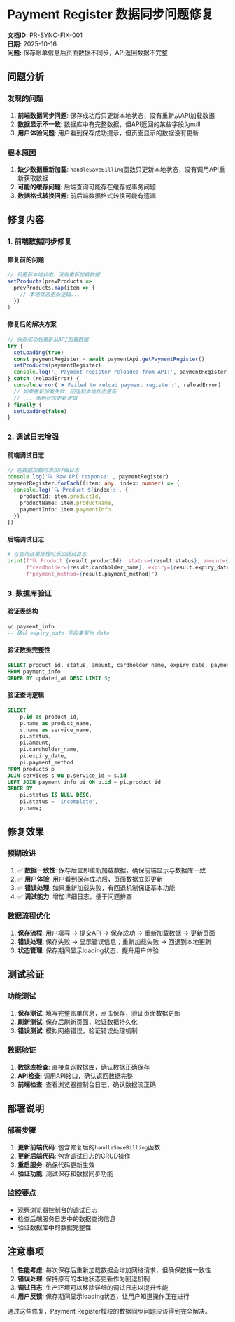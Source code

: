 # Payment Register 数据同步问题修复

**文档ID:** PR-SYNC-FIX-001  
**日期:** 2025-10-16  
**问题:** 保存账单信息后页面数据不同步，API返回数据不完整

## 问题分析

### 发现的问题
1. **前端数据同步问题**: 保存成功后只更新本地状态，没有重新从API加载数据
2. **数据显示不一致**: 数据库中有完整数据，但API返回的某些字段为null
3. **用户体验问题**: 用户看到保存成功提示，但页面显示的数据没有更新

### 根本原因
1. **缺少数据重新加载**: `handleSaveBilling`函数只更新本地状态，没有调用API重新获取数据
2. **可能的缓存问题**: 后端查询可能存在缓存或事务问题
3. **数据格式转换问题**: 前后端数据格式转换可能有遗漏

## 修复内容

### 1. 前端数据同步修复

#### 修复前的问题
```typescript
// 只更新本地状态，没有重新加载数据
setProducts(prevProducts => 
  prevProducts.map(item => {
    // 本地状态更新逻辑...
  })
)
```

#### 修复后的解决方案
```typescript
// 保存成功后重新从API加载数据
try {
  setLoading(true)
  const paymentRegister = await paymentApi.getPaymentRegister()
  setProducts(paymentRegister)
  console.log('🔄 Payment register reloaded from API:', paymentRegister.length, 'products')
} catch (reloadError) {
  console.error('❌ Failed to reload payment register:', reloadError)
  // 如果重新加载失败，回退到本地状态更新
  // ... 本地状态更新逻辑
} finally {
  setLoading(false)
}
```

### 2. 调试日志增强

#### 前端调试日志
```typescript
// 在数据加载时添加详细日志
console.log('🔍 Raw API response:', paymentRegister)
paymentRegister.forEach((item: any, index: number) => {
  console.log(`🔍 Product ${index}:`, {
    productId: item.productId,
    productName: item.productName,
    paymentInfo: item.paymentInfo
  })
})
```

#### 后端调试日志
```python
# 在查询结果处理时添加调试日志
print(f"🔍 Product {result.productId}: status={result.status}, amount={result.amount}, "
      f"cardholder={result.cardholder_name}, expiry={result.expiry_date}, "
      f"payment_method={result.payment_method}")
```

### 3. 数据库验证

#### 验证表结构
```sql
\d payment_info
-- 确认 expiry_date 字段类型为 date
```

#### 验证数据完整性
```sql
SELECT product_id, status, amount, cardholder_name, expiry_date, payment_method 
FROM payment_info 
ORDER BY updated_at DESC LIMIT 5;
```

#### 验证查询逻辑
```sql
SELECT 
    p.id as product_id,
    p.name as product_name,
    s.name as service_name,
    pi.status,
    pi.amount,
    pi.cardholder_name,
    pi.expiry_date,
    pi.payment_method
FROM products p
JOIN services s ON p.service_id = s.id
LEFT JOIN payment_info pi ON p.id = pi.product_id
ORDER BY 
    pi.status IS NULL DESC,
    pi.status = 'incomplete',
    p.name;
```

## 修复效果

### 预期改进
1. ✅ **数据一致性**: 保存后立即重新加载数据，确保前端显示与数据库一致
2. ✅ **用户体验**: 用户看到保存成功后，页面数据立即更新
3. ✅ **错误处理**: 如果重新加载失败，有回退机制保证基本功能
4. ✅ **调试能力**: 增加详细日志，便于问题排查

### 数据流程优化
1. **保存流程**: 用户填写 → 提交API → 保存成功 → 重新加载数据 → 更新页面
2. **错误处理**: 保存失败 → 显示错误信息；重新加载失败 → 回退到本地更新
3. **状态管理**: 保存期间显示loading状态，提升用户体验

## 测试验证

### 功能测试
1. **保存测试**: 填写完整账单信息，点击保存，验证页面数据更新
2. **刷新测试**: 保存后刷新页面，验证数据持久化
3. **错误测试**: 模拟网络错误，验证错误处理机制

### 数据验证
1. **数据库检查**: 直接查询数据库，确认数据正确保存
2. **API检查**: 调用API接口，确认返回数据完整
3. **前端检查**: 查看浏览器控制台日志，确认数据流正确

## 部署说明

### 部署步骤
1. **更新前端代码**: 包含修复后的`handleSaveBilling`函数
2. **更新后端代码**: 包含调试日志的CRUD操作
3. **重启服务**: 确保代码更新生效
4. **验证功能**: 测试保存和数据同步功能

### 监控要点
- 观察浏览器控制台的调试日志
- 检查后端服务日志中的数据查询信息
- 验证数据库中的数据完整性

## 注意事项

1. **性能考虑**: 每次保存后重新加载数据会增加网络请求，但确保数据一致性
2. **错误处理**: 保持原有的本地状态更新作为回退机制
3. **调试日志**: 生产环境可以移除详细的调试日志以提升性能
4. **用户反馈**: 保存期间显示loading状态，让用户知道操作正在进行

通过这些修复，Payment Register模块的数据同步问题应该得到完全解决。



